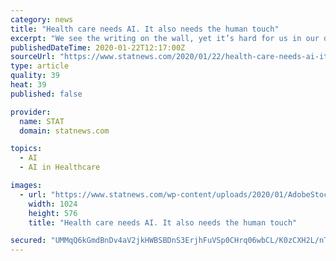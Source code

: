```yaml
---
category: news
title: "Health care needs AI. It also needs the human touch"
excerpt: "We see the writing on the wall, yet it’s hard for us in our day-to-day clinical work to imagine a time when artificial intelligence will have a real impact on what we do. Your weekly guide to how tech is transforming health care and life sciences. Please enter a valid email address. Leave this field empty if you're human: It might be that ..."
publishedDateTime: 2020-01-22T12:17:00Z
sourceUrl: "https://www.statnews.com/2020/01/22/health-care-needs-ai-it-also-needs-human-touch/"
type: article
quality: 39
heat: 39
published: false

provider:
  name: STAT
  domain: statnews.com

topics:
  - AI
  - AI in Healthcare

images:
  - url: "https://www.statnews.com/wp-content/uploads/2020/01/AdobeStock_215322148-1024x576.jpg"
    width: 1024
    height: 576
    title: "Health care needs AI. It also needs the human touch"

secured: "UMMqQ6kGmdBnDv4aV2jkHWBSBDnS3ErjhFuVSp0CHrq06wbCL/K0zCXH2L/nTO82+MDqDVoSFB/knhBumwd3hS7Ygp2YBsRBSjgPvOVjVVaEoD0wkgirnRqpCrsIKXnbPbn+oPo5MmyJCHp9SGJ8PliCfYupr0x8bXHEisIG+dJoOKULVvTyglMjE/i16cBJ3v4Q/bfXjb3S56xdAH4IOuRLQbjvtbPHh2rjW+31wXVvswAPq2rUGbBT6tSO57DLJUdSuZKt5UDL87dl3Q9uDchwrHtB0aVZIelZmXn+Pavq5ZYGtDv2zB7nI6IyysilYmv6WGz9wJWz4oCUoAiq7LbtzOJmRvhFz3Yxk4ZcNbZY0xKHpyaDSGlD5AqtsGC5m8MrcLud/8xs/zf4k1IqBZvHkHsj7wq3snQuAHKH7wDqX9NvPfcV4tVdD+YUS0OoomVEAb2VpYzOs8Lxzw1tsA==;aVjLLyJvV1c3bkjiPn2F2g=="
---
```


